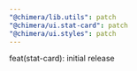 ```yaml
---
"@chimera/lib.utils": patch
"@chimera/ui.stat-card": patch
"@chimera/ui.styles": patch
---
```


feat(stat-card): initial release
